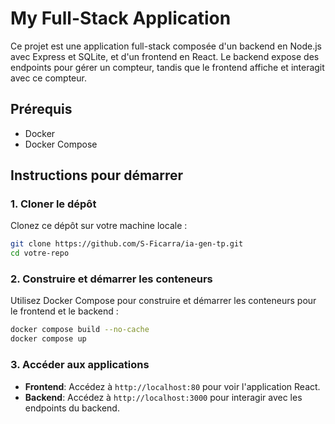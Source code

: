# My Full-Stack Application

Ce projet est une application full-stack composée d'un backend en Node.js avec Express et SQLite, et d'un frontend en React. Le backend expose des endpoints pour gérer un compteur, tandis que le frontend affiche et interagit avec ce compteur.

## Prérequis

- Docker
- Docker Compose

## Instructions pour démarrer

### 1. Cloner le dépôt

Clonez ce dépôt sur votre machine locale :

```bash
git clone https://github.com/S-Ficarra/ia-gen-tp.git
cd votre-repo
```

### 2. Construire et démarrer les conteneurs

Utilisez Docker Compose pour construire et démarrer les conteneurs pour le frontend et le backend :

```bash
docker compose build --no-cache
docker compose up
```

### 3. Accéder aux applications

- **Frontend**: Accédez à `http://localhost:80` pour voir l'application React.
- **Backend**: Accédez à `http://localhost:3000` pour interagir avec les endpoints du backend.
